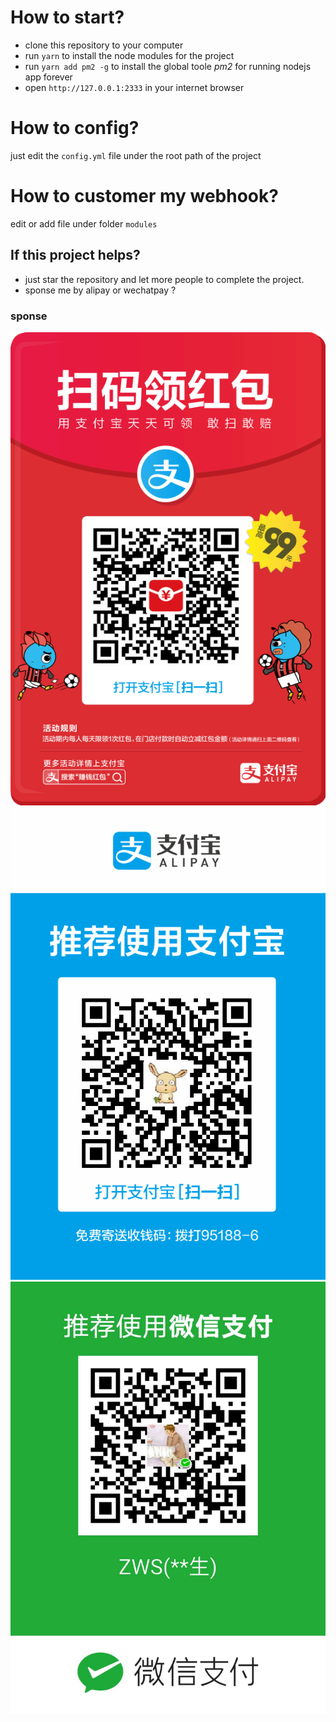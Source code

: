 # How to start?

+ clone this repository to your computer
+ run `yarn` to install the node modules for the project
+ run `yarn add pm2 -g` to install the global toole *pm2* for running nodejs app forever
+ open `http://127.0.0.1:2333` in your internet browser

# How to config?

just edit the `config.yml` file under the root path of the project

# How to customer my webhook?

edit or add file under folder `modules`

## If this project helps?

+ just star the repository and let more people to complete the project.
+ sponse me by alipay or wechatpay ?

### sponse
![支付宝红包](./github/hongbao.png)
![支付宝](./github/alipay.png)
![微信](./github/wepay.jpg)
